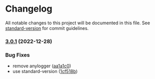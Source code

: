 # Changelog

All notable changes to this project will be documented in this file. See [standard-version](https://github.com/conventional-changelog/standard-version) for commit guidelines.

### [3.0.1](https://github.com/mm-core/schedule/compare/v3.0.0...v3.0.1) (2022-12-28)


### Bug Fixes

* remove anylogger ([aa1a1c0](https://github.com/mm-core/schedule/commit/aa1a1c054845bc9c959e0e8b5aaea2467e74253a))
* use standard-version ([1cf518b](https://github.com/mm-core/schedule/commit/1cf518b84c5359484bef0aca53f81730db288b26))

